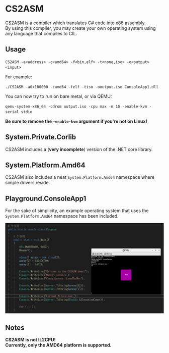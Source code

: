 # CS2ASM
CS2ASM is a compiler which translates C# code into x86 assembly.<br/>
By using this compiler, you may create your own operating system using any language that compiles to CIL.

## Usage
``CS2ASM -a<address> -c<amd64> -f<bin,elf> -t<none,iso> -o<output> <input>``

For example:

``./CS2ASM -a0x100000 -camd64 -felf -tiso -ooutput.iso ConsoleApp1.dll``

You can now try to run on bare metal, or via QEMU:

``qemu-system-x86_64 -cdrom output.iso -cpu max -m 1G -enable-kvm -serial stdio``

**Be sure to remove the ``-enable-kvm`` argument if you're not on Linux!**

## System.Private.Corlib
CS2ASM includes a (**very incomplete**) version of the .NET core library.

## System.Platform.Amd64
CS2ASM also includes a neat ``System.Platform.Amd64`` namespace where simple drivers reside.

## Playground.ConsoleApp1
For the sake of simplicity, an example operating system that uses the ``System.Platform.Amd64`` namespace has been included.

![Screenshot](Screenshots/QQ截图20211215002513.png)

## Notes
**CS2ASM is not IL2CPU!**<br/>
**Currently, only the AMD64 platform is supported.**
